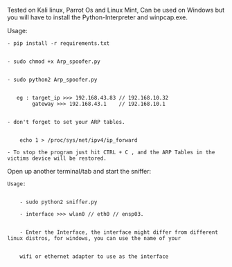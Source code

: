 Tested on Kali linux, Parrot Os and Linux Mint, Can be used on Windows but you will have to install the Python-Interpreter and winpcap.exe.

Usage:

    - pip install -r requirements.txt
    
    
    - sudo chmod +x Arp_spoofer.py
    
    
    - sudo python2 Arp_spoofer.py
    
    
       eg : target_ip >>> 192.168.43.83 // 192.168.10.32
            gateway >>> 192.168.43.1    // 192.168.10.1
            
            
    - don't forget to set your ARP tables.
    
    
        echo 1 > /proc/sys/net/ipv4/ip_forward
            
    - To stop the program just hit CTRL + C , and the ARP Tables in the victims device will be restored.
    
    
    
   
   Open up another terminal/tab and start the sniffer:
    
    Usage:
    
    
        - sudo python2 sniffer.py
        
        - interface >>> wlan0 // eth0 // ensp03.
        
        
        - Enter the Interface, the interface might differ from different linux distros, for windows, you can use the name of your
        
        
        wifi or ethernet adapter to use as the interface


